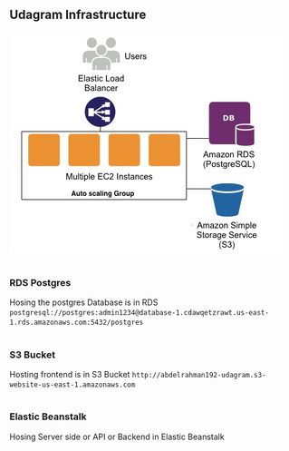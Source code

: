 ## Udagram Infrastructure

![InfrastructureImg](AWS-InfrastructureCross.jpg)

#
### RDS Postgres
Hosing the postgres Database is in RDS
`postgresql://postgres:admin1234@database-1.cdawqetzrawt.us-east-1.rds.amazonaws.com:5432/postgres`

#
### S3 Bucket
Hosting frontend is in S3 Bucket
`http://abdelrahman192-udagram.s3-website-us-east-1.amazonaws.com`
 # 
### Elastic Beanstalk

Hosing Server side or API or Backend in Elastic Beanstalk
